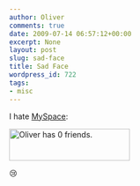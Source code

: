 ```yaml
---
author: Oliver
comments: true
date: 2009-07-14 06:57:12+00:00
excerpt: None
layout: post
slug: sad-face
title: Sad Face
wordpress_id: 722
tags:
- misc
---
```


I hate <a href="http://www.myspace.com/owiber">MySpace</a>:

<img src="http://www.owiber.com/wp-content/uploads/2009/07/olivernofriends.png" alt="Oliver has 0 friends." title="Oliver has 0 friends." width="219" height="58" class="alignnone size-full wp-image-723" />

:cry: